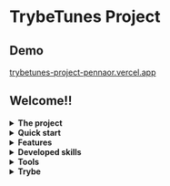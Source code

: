 # TrybeTunes Project

## Demo

[trybetunes-project-pennaor.vercel.app](https://trybetunes-project-fogy63iao-pennaor.vercel.app/)


## Welcome!!

<details>
<summary><strong>The project</strong></summary>

- Projeto de aprendizado desenvolvido ao longo do curso de desenvolvimento Web da [Trybe](https://www.betrybe.com/).

- O projeto se trata de uma aplicação capaz de reproduzir e manipular músicas de artistas vindas da API Itunes.

- Usa localStorage para armazenar informações como informações de usuário e músicas favoritas.

</details>

<details>
<summary><strong>Quick start</strong></summary>

1. Clone e mude para a pasta do repositório:
 
```bash
git clone git@github.com:pennaor/trybetunes-project.git
cd trybetunes-project
npm install
npm start
```

2. Abra [http://localhost:3000](http://localhost:3000) com seu browser para ver o resultado.

</details>

<details>
<summary><strong>Features</strong></summary>

- Fazer login e logout;

- Pesquisar por uma banda ou artista;

- Listar os álbuns disponíveis dessa banda ou artista;

- Visualizar as músicas de um álbum selecionado;

- Reproduzir uma prévia das músicas deste álbum;

- Favoritar e desfavoritar músicas;

- Ver a lista de músicas favoritas;

- Ver o perfil da pessoa logada;

- Editar o perfil da pessoa logada;
</details>

<details>
<summary><strong>Developed skills</strong></summary>

- Fazer requisições e consumir dados vindos de uma API;

- Utilizar os ciclos de vida de um componente React;

- Utilizar a função setState de forma a garantir que um determinado código só é executado após o estado ser atualizado;

- Utilizar o componente BrowserRouter corretamente;

- Criar rotas, mapeando o caminho da URL com o componente correspondente, via Route;

- Utilizar o Switch do React Router;

- Usar o componente Redirect pra redirecionar para uma rota específica;

- Criar links de navegação na aplicação com o componente Link;
</details>

<details>
<summary><strong>Tools</strong></summary>

- [ReactJS](https://reactjs.org/)
- [Material-UI](https://materializecss.com)
- [Eslint](https://eslint.org/)
</details>

<details>
<summary><strong>Trybe</strong></summary>

  - São de total autoria da [Trybe](https://www.betrybe.com/):
	- Funções que simulam o comportamento de uma API (músicas favoritas e usuário).
    - Funções que buscam informações da API Itunes. 
    - Regras de ESLint e StyleLint.

</details>
